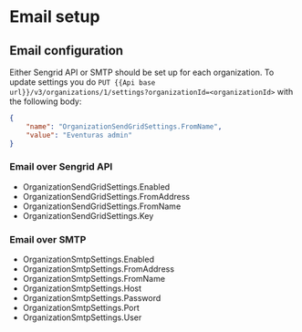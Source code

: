 # Email setup

## Email configuration

Either Sengrid API or SMTP should be set up for each organization. To update settings you do `PUT {{Api base url}}/v3/organizations/1/settings?organizationId=<organizationId>` with the following body:

```json
{
    "name": "OrganizationSendGridSettings.FromName",
    "value": "Eventuras admin"
}
```

### Email over Sengrid API

-   OrganizationSendGridSettings.Enabled
-   OrganizationSendGridSettings.FromAddress
-   OrganizationSendGridSettings.FromName
-   OrganizationSendGridSettings.Key

### Email over SMTP

-   OrganizationSmtpSettings.Enabled
-   OrganizationSmtpSettings.FromAddress
-   OrganizationSmtpSettings.FromName
-   OrganizationSmtpSettings.Host
-   OrganizationSmtpSettings.Password
-   OrganizationSmtpSettings.Port
-   OrganizationSmtpSettings.User
